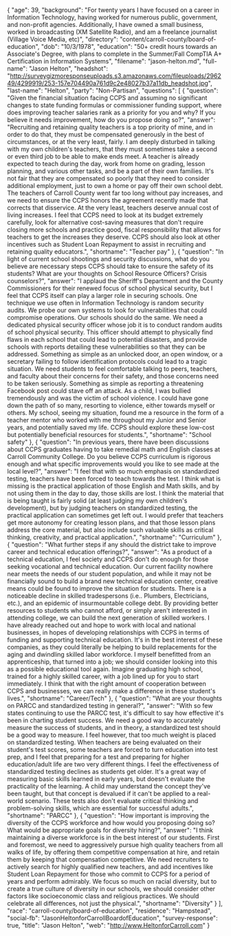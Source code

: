 {
  "age": 39,
  "background": "For twenty years I have focused on a career in Information Technology, having worked for numerous public, government, and non-profit agencies. Additionally, I have owned a small business, worked in broadcasting (XM Satellite Radio), and am a freelance journalist (Village Voice Media, etc)",
  "directory": "content/carroll-county/board-of-education",
  "dob": "10/3/1978",
  "education": "50+ credit hours towards an Associate's Degree, with plans to complete in the Summer/Fall CompTIA A+ Certification in Information Systems",
  "filename": "jason-helton.md",
  "full-name": "Jason Helton",
  "headshot": "http://surveygizmoresponseuploads.s3.amazonaws.com/fileuploads/296249/4299919/253-157e704490a761d9c2e48027b37a11db_headshot.jpg",
  "last-name": "Helton",
  "party": "Non-Partisan",
  "questions": [
    {
      "question": "Given the financial situation facing CCPS and assuming no significant changes to state funding formulas or commissioner funding support, where does improving teacher salaries rank as a priority for you and why? If you believe it needs improvement, how do you propose doing so?",
      "answer": "Recruiting and retaining quality teachers is a top priority of mine, and in order to do that, they must be compensated generously in the best of circumstances, or at the very least, fairly. I am deeply disturbed in talking with my own children's teachers, that they must sometimes take a second or even third job to be able to make ends meet. A teacher is already expected to teach during the day, work from home on grading, lesson planning, and various other tasks, and be a part of their own families. It's not fair that they are compensated so poorly that they need to consider additional employment, just to own a home or pay off their own school debt. The teachers of Carroll County went far too long without pay increases, and we need to ensure the CCPS honors the agreement recently made that corrects that disservice. At the very least, teachers deserve annual cost of living increases. I feel that CCPS need to look at its budget extremely carefully, look for alternative cost-saving measures that don't require closing more schools and practice good, fiscal responsibility that allows for teachers to get the increases they deserve. CCPS should also look at other incentives such as Student Loan Repayment to assist in recruiting and retaining quality educators.",
      "shortname": "Teacher pay"
    },
    {
      "question": "In light of current school shootings and security discussions, what do you believe are necessary steps CCPS should take to ensure the safety of its students? What are your thoughts on School Resource Officers? Crisis counselors?",
      "answer": "I applaud the Sheriff's Department and the County Commissioners for their renewed focus of school physical security, but I feel that CCPS itself can play a larger role in securing schools. One technique we use often in Information Technology is random security audits. We probe our own systems to look for vulnerabilities that could compromise operations. Our schools should do the same. We need a dedicated physical security officer whose job it is to conduct random audits of school physical security. This officer should attempt to physically find flaws in each school that could lead to potential disasters, and provide schools with reports detailing these vulnerabilities so that they can be addressed. Something as simple as an unlocked door, an open window, or a secretary failing to follow identification protocols could lead to a tragic situation. We need students to feel comfortable talking to peers, teachers, and faculty about their concerns for their safety, and those concerns need to be taken seriously. Something as simple as reporting a threatening Facebook post could stave off an attack. As a child, I was bullied tremendously and was the victim of school violence. I could have gone down the path of so many, resorting to violence, either towards myself or others. My school, seeing my situation, found me a resource in the form of a teacher mentor who worked with me throughout my Junior and Senior years, and potentially saved my life. CCPS should explore these low-cost but potentially beneficial resources for students.",
      "shortname": "School safety"
    },
    {
      "question": "In previous years, there have been discussions about CCPS graduates having to take remedial math and English classes at Carroll Community College. Do you believe CCPS curriculum is rigorous enough and what specific improvements would you like to see made at the local level?",
      "answer": "I feel that with so much emphasis on standardized testing, teachers have been forced to teach towards the test. I think what is missing is the practical application of those English and Math skills, and by not using them in the day to day, those skills are lost. I think the material that is being taught is fairly solid (at least judging my own children's development), but by judging teachers on standardized testing, the practical application can sometimes get left out. I would prefer that teachers get more autonomy for creating lesson plans, and that those lesson plans address the core material, but also include such valuable skills as critical thinking, creativity, and practical application.",
      "shortname": "Curriculum"
    },
    {
      "question": "What further steps if any should the district take to improve career and technical education offerings?",
      "answer": "As a product of a technical education, I feel society and CCPS don't do enough for those seeking vocational and technical education. Our current facility nowhere near meets the needs of our student population, and while it may not be financially sound to build a brand new technical education center, creative means could be found to improve the situation for students. There is a noticeable decline in skilled tradespersons (i.e.. Plumbers, Electricians, etc.), and an epidemic of insurmountable college debt. By providing better resources to students who cannot afford, or simply aren't interested in attending college, we can build the next generation of skilled workers. I have already reached out and hope to work with local and national businesses, in hopes of developing relationships with CCPS in terms of funding and supporting technical education. It's in the best interest of these companies, as they could literally be helping to build replacements for the aging and dwindling skilled labor workforce. I myself benefitted from an apprenticeship, that turned into a job; we should consider looking into this as a possible educational tool again. Imagine graduating high school, trained for a highly skilled career, with a job lined up for you to start immediately. I think that with the right amount of cooperation between CCPS and businesses, we can really make a difference in these student's lives.",
      "shortname": "Career/Tech"
    },
    {
      "question": "What are your thoughts on PARCC and standardized testing in general?",
      "answer": "With so few states continuing to use the PARCC test, it's difficult to say how effective it's been in charting student success. We need a good way to accurately measure the success of students, and in theory, a standardized test should be a good way to measure. I feel however, that too much weight is placed on standardized testing. When teachers are being evaluated on their student's test scores, some teachers are forced to turn education into test prep, and I feel that preparing for a test and preparing for higher education/adult life are two very different things. I feel the effectiveness of standardized testing declines as students get older. It's a great way of measuring basic skills learned in early years, but doesn't evaluate the practicality of the learning. A child may understand the concept they've been taught, but that concept is devalued if it can't be applied to a real-world scenario. These tests also don't evaluate critical thinking and problem-solving skills, which are essential for successful adults.",
      "shortname": "PARCC"
    },
    {
      "question": "How important is improving the diversity of the CCPS workforce and how would you proposing doing so? What would be appropriate goals for diversity hiring?",
      "answer": "I think maintaining a diverse workforce is in the best interest of our students. First and foremost, we need to aggressively pursue high quality teachers from all walks of life, by offering them competitive compensation at hire, and retain them by keeping that compensation competitive. We need recruiters to actively search for highly qualified new teachers, and add incentives like Student Loan Repayment for those who commit to CCPS for a period of years and perform admirably. We focus so much on racial diversity, but to create a true culture of diversity in our schools, we should consider other factors like socioeconomic class and religious practices. We should celebrate all differences, not just the physical.",
      "shortname": "Diversity"
    }
  ],
  "race": "carroll-county/board-of-education",
  "residence": "Hampstead",
  "social-fb": "JasonHeltonforCarrollBoardofEducation",
  "survey-response": true,
  "title": "Jason Helton",
  "web": "http://www.HeltonforCarroll.com"
}
